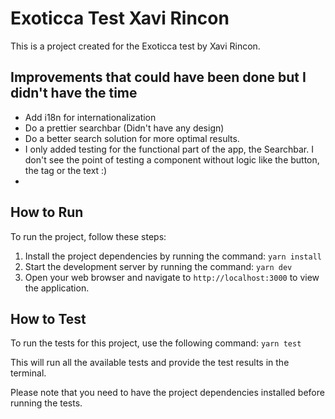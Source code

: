 # Exoticca Test Xavi Rincon

This is a project created for the Exoticca test by Xavi Rincon.

## Improvements that could have been done but I didn't have the time

- Add i18n for internationalization
- Do a prettier searchbar (Didn't have any design)
- Do a better search solution for more optimal results.
- I only added testing for the functional part of the app, the Searchbar. I don't see the point of testing a component without logic like the button, the tag or the text :)
- 

## How to Run

To run the project, follow these steps:

1. Install the project dependencies by running the command: `yarn install`
2. Start the development server by running the command: `yarn dev`
3. Open your web browser and navigate to `http://localhost:3000` to view the application.

## How to Test

To run the tests for this project, use the following command: `yarn test`

This will run all the available tests and provide the test results in the terminal.

Please note that you need to have the project dependencies installed before running the tests.
